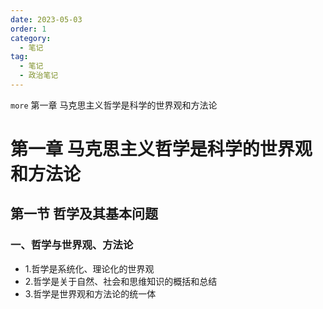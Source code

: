 ```yaml
---
date: 2023-05-03
order: 1
category:
  - 笔记
tag:
  - 笔记
  - 政治笔记
---
```


`more` 第一章 马克思主义哲学是科学的世界观和方法论
<!-- more -->

# 第一章 马克思主义哲学是科学的世界观和方法论
## 第一节 哲学及其基本问题
### 一、哲学与世界观、方法论
- 1.哲学是系统化、理论化的世界观  
- 2.哲学是关于自然、社会和思维知识的概括和总结  
- 3.哲学是世界观和方法论的统一体
<!-- ::: details 第一节 哲学及其基本问题
::: tabs
@tab  一、哲学与世界观、方法论
1.哲学是系统化、理论化的世界观  
2.哲学是关于自然、社会和思维知识的概括和总结  
3.哲学是世界观和方法论的统一体

@tab 二、哲学的基本问题
1.哲学基本问题的内容  
2.哲学基本问题的依据

@tab 三、哲学的主要派别
1.唯物主义和唯心主义  
2.唯物主义和唯心主义的具体形态  
3.辩证法和形而上学
::: -->
